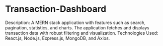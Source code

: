 # Transaction-Dashboard
Description: A MERN stack application with features such as search, pagination, statistics, and charts. The application fetches and displays transaction data with robust filtering and visualization. Technologies Used: React.js, Node.js, Express.js, MongoDB, and Axios.
